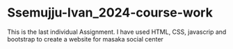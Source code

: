 # Ssemujju-Ivan_2024-course-work
This is the last individual Assignment. I have used HTML, CSS, javascrip and bootstrap to create a website for masaka social center
